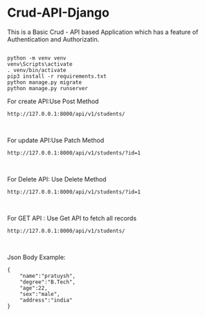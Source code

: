 # Crud-API-Django
This is a Basic Crud - API based Application which has a feature of Authentication and Authorizatin.

```shell

python -m venv venv
venv\Scripts\activate
. venv/bin/activate
pip3 install -r requirements.txt
python manage.py migrate
python manage.py runserver

```

For create API:Use Post Method
```
http://127.0.0.1:8000/api/v1/students/
```
<br/>

For update API:Use Patch Method
```
http://127.0.0.1:8000/api/v1/students/?id=1
```
<br/>

For Delete API: Use Delete Method
```
http://127.0.0.1:8000/api/v1/students/?id=1
```
<br/>

For GET API : Use Get API to fetch all records
```
http://127.0.0.1:8000/api/v1/students/
```
<br/>

Json Body Example:
```
{
    "name":"pratuysh",
    "degree":"B.Tech",
    "age":22,
    "sex":"male",
    "address":"india"
}
```
